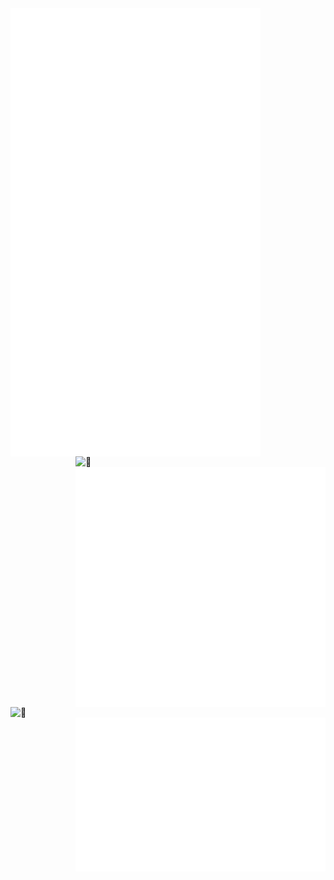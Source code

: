 
<img alt="🦑" align="left" width="400px" src="https://github.com/lowlighter/lowlighter/blob/master/metrics.svg">
<img alt="🦑" align="right" width="400px" src="https://github.com/lowlighter/lowlighter/blob/master/metrics.projects.svg">
<img alt="🦑" align="right" width="400px" src="https://github.com/lowlighter/lowlighter/blob/master/metrics.plugin.topics.mastered.svg">
<img alt="🦑" align="right" width="400px" src="https://github.com/lowlighter/lowlighter/blob/master/metrics.plugin.pagespeed.svg">
<img alt="🦑" align="right" width="400px" src="https://github.com/lowlighter/lowlighter/blob/master/metrics.plugin.music.playlist.svg">
<img alt="🦑" align="left" width="400px" src="https://github.com/lowlighter/lowlighter/blob/master/metrics.additional.svg">
<img alt="🦑" align="right" width="400px" src="https://github.com/lowlighter/lowlighter/blob/master/metrics.plugin.activity.svg">



<!--
#### 📫 How to reach me:
- Twitter: [twitter.com/UB_Shubh](https://twitter.com/UB_Shubh)
- Personal site: [camelcaseguy.com](https://camelcaseguy.com)
- LinkedIn: [linkedin.com/in/withshubh](https://www.linkedin.com/in/withshubh)
- IG: [camelcaseguy](https://instagram.com/camelcaseguy)
-->
